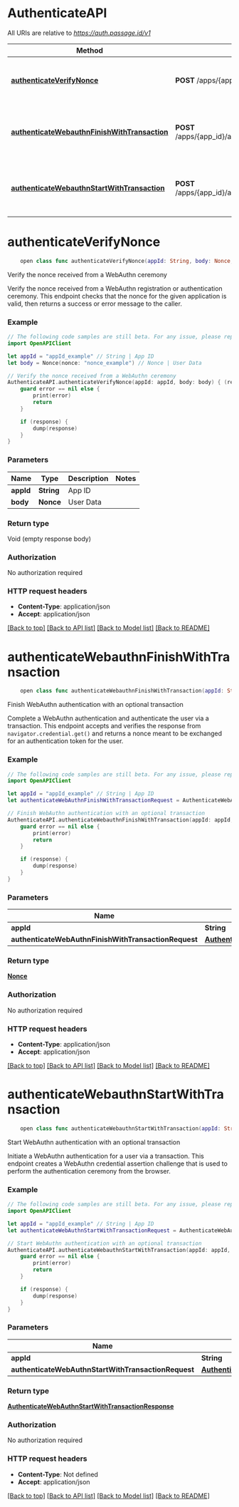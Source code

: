# AuthenticateAPI

All URIs are relative to *https://auth.passage.id/v1*

Method | HTTP request | Description
------------- | ------------- | -------------
[**authenticateVerifyNonce**](AuthenticateAPI.md#authenticateverifynonce) | **POST** /apps/{app_id}/authenticate/verify | Verify the nonce received from a WebAuthn ceremony
[**authenticateWebauthnFinishWithTransaction**](AuthenticateAPI.md#authenticatewebauthnfinishwithtransaction) | **POST** /apps/{app_id}/authenticate/transactions/webauthn/finish | Finish WebAuthn authentication with an optional transaction
[**authenticateWebauthnStartWithTransaction**](AuthenticateAPI.md#authenticatewebauthnstartwithtransaction) | **POST** /apps/{app_id}/authenticate/transactions/webauthn/start | Start WebAuthn authentication with an optional transaction


# **authenticateVerifyNonce**
```swift
    open class func authenticateVerifyNonce(appId: String, body: Nonce, completion: @escaping (_ data: Void?, _ error: Error?) -> Void)
```

Verify the nonce received from a WebAuthn ceremony

Verify the nonce received from a WebAuthn registration or authentication ceremony. This endpoint checks that the nonce for the given application is valid, then returns a success or error message to the caller.

### Example
```swift
// The following code samples are still beta. For any issue, please report via http://github.com/OpenAPITools/openapi-generator/issues/new
import OpenAPIClient

let appId = "appId_example" // String | App ID
let body = Nonce(nonce: "nonce_example") // Nonce | User Data

// Verify the nonce received from a WebAuthn ceremony
AuthenticateAPI.authenticateVerifyNonce(appId: appId, body: body) { (response, error) in
    guard error == nil else {
        print(error)
        return
    }

    if (response) {
        dump(response)
    }
}
```

### Parameters

Name | Type | Description  | Notes
------------- | ------------- | ------------- | -------------
 **appId** | **String** | App ID | 
 **body** | **Nonce** | User Data | 

### Return type

Void (empty response body)

### Authorization

No authorization required

### HTTP request headers

 - **Content-Type**: application/json
 - **Accept**: application/json

[[Back to top]](#) [[Back to API list]](../README.md#documentation-for-api-endpoints) [[Back to Model list]](../README.md#documentation-for-models) [[Back to README]](../README.md)

# **authenticateWebauthnFinishWithTransaction**
```swift
    open class func authenticateWebauthnFinishWithTransaction(appId: String, authenticateWebAuthnFinishWithTransactionRequest: AuthenticateWebAuthnFinishWithTransactionRequest, completion: @escaping (_ data: Nonce?, _ error: Error?) -> Void)
```

Finish WebAuthn authentication with an optional transaction

Complete a WebAuthn authentication and authenticate the user via a transaction. This endpoint accepts and verifies the response from `navigator.credential.get()` and returns a nonce meant to be exchanged for an authentication token for the user.

### Example
```swift
// The following code samples are still beta. For any issue, please report via http://github.com/OpenAPITools/openapi-generator/issues/new
import OpenAPIClient

let appId = "appId_example" // String | App ID
let authenticateWebAuthnFinishWithTransactionRequest = AuthenticateWebAuthnFinishWithTransactionRequest(handshakeId: "handshakeId_example", handshakeResponse: CredentialAssertionResponse(authenticatorAttachment: "authenticatorAttachment_example", clientExtensionResults: 123, id: "id_example", rawId: "rawId_example", response: CredentialAssertionResponse_response(authenticatorData: "authenticatorData_example", clientDataJSON: "clientDataJSON_example", signature: "signature_example", userHandle: "userHandle_example"), type: "type_example"), transactionId: "transactionId_example") // AuthenticateWebAuthnFinishWithTransactionRequest | 

// Finish WebAuthn authentication with an optional transaction
AuthenticateAPI.authenticateWebauthnFinishWithTransaction(appId: appId, authenticateWebAuthnFinishWithTransactionRequest: authenticateWebAuthnFinishWithTransactionRequest) { (response, error) in
    guard error == nil else {
        print(error)
        return
    }

    if (response) {
        dump(response)
    }
}
```

### Parameters

Name | Type | Description  | Notes
------------- | ------------- | ------------- | -------------
 **appId** | **String** | App ID | 
 **authenticateWebAuthnFinishWithTransactionRequest** | [**AuthenticateWebAuthnFinishWithTransactionRequest**](AuthenticateWebAuthnFinishWithTransactionRequest.md) |  | 

### Return type

[**Nonce**](Nonce.md)

### Authorization

No authorization required

### HTTP request headers

 - **Content-Type**: application/json
 - **Accept**: application/json

[[Back to top]](#) [[Back to API list]](../README.md#documentation-for-api-endpoints) [[Back to Model list]](../README.md#documentation-for-models) [[Back to README]](../README.md)

# **authenticateWebauthnStartWithTransaction**
```swift
    open class func authenticateWebauthnStartWithTransaction(appId: String, authenticateWebAuthnStartWithTransactionRequest: AuthenticateWebAuthnStartWithTransactionRequest? = nil, completion: @escaping (_ data: AuthenticateWebAuthnStartWithTransactionResponse?, _ error: Error?) -> Void)
```

Start WebAuthn authentication with an optional transaction

Initiate a WebAuthn authentication for a user via a transaction. This endpoint creates a WebAuthn credential assertion challenge that is used to perform the authentication ceremony from the browser.

### Example
```swift
// The following code samples are still beta. For any issue, please report via http://github.com/OpenAPITools/openapi-generator/issues/new
import OpenAPIClient

let appId = "appId_example" // String | App ID
let authenticateWebAuthnStartWithTransactionRequest = AuthenticateWebAuthnStartWithTransactionRequest(transactionId: "transactionId_example") // AuthenticateWebAuthnStartWithTransactionRequest |  (optional)

// Start WebAuthn authentication with an optional transaction
AuthenticateAPI.authenticateWebauthnStartWithTransaction(appId: appId, authenticateWebAuthnStartWithTransactionRequest: authenticateWebAuthnStartWithTransactionRequest) { (response, error) in
    guard error == nil else {
        print(error)
        return
    }

    if (response) {
        dump(response)
    }
}
```

### Parameters

Name | Type | Description  | Notes
------------- | ------------- | ------------- | -------------
 **appId** | **String** | App ID | 
 **authenticateWebAuthnStartWithTransactionRequest** | [**AuthenticateWebAuthnStartWithTransactionRequest**](AuthenticateWebAuthnStartWithTransactionRequest.md) |  | [optional] 

### Return type

[**AuthenticateWebAuthnStartWithTransactionResponse**](AuthenticateWebAuthnStartWithTransactionResponse.md)

### Authorization

No authorization required

### HTTP request headers

 - **Content-Type**: Not defined
 - **Accept**: application/json

[[Back to top]](#) [[Back to API list]](../README.md#documentation-for-api-endpoints) [[Back to Model list]](../README.md#documentation-for-models) [[Back to README]](../README.md)

